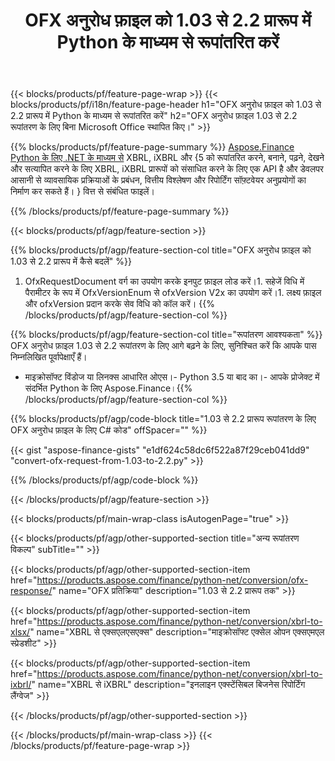 ﻿---
title: OFX अनुरोध फ़ाइल को 1.03 से 2.2 प्रारूप में Python के माध्यम से रूपांतरित करें
description: 1.03 से 2.2 Python रूपांतरण के लिए OFX अनुरोध फ़ाइल के लिए नमूना कोड। Python आधारित एप्लिकेशन में API बैच OFX अनुरोध रूपांतरण के लिए उदाहरण कोड का उपयोग करें। 
url: /hi/python-net/conversion/ofx-request/
family: finance
platformtag: python
feature: conversion
informat: OFX Request 1.03
outformat: OFX Request 2.2
otherformats: OFX Response
---
{{< blocks/products/pf/feature-page-wrap >}}
{{< blocks/products/pf/i18n/feature-page-header h1="OFX अनुरोध फ़ाइल को 1.03 से 2.2 प्रारूप में Python के माध्यम से रूपांतरित करें" h2="OFX अनुरोध फ़ाइल 1.03 से 2.2 रूपांतरण के लिए बिना Microsoft Office स्थापित किए।" >}}

{{% blocks/products/pf/feature-page-summary %}}
[Aspose.Finance Python के लिए .NET के माध्यम से](https://products.aspose.com/finance/python-net/) XBRL, iXBRL और {5 को रूपांतरित करने, बनाने, पढ़ने, देखने और सत्यापित करने के लिए XBRL, iXBRL प्रारूपों को संसाधित करने के लिए एक API है और डेवलपर आसानी से व्यावसायिक प्रक्रियाओं के प्रबंधन, वित्तीय विश्लेषण और रिपोर्टिंग सॉफ़्टवेयर अनुप्रयोगों का निर्माण कर सकते हैं। } वित्त से संबंधित फाइलें। 

{{% /blocks/products/pf/feature-page-summary %}}

{{< blocks/products/pf/agp/feature-section >}}

{{% blocks/products/pf/agp/feature-section-col title="OFX अनुरोध फ़ाइल को 1.03 से 2.2 प्रारूप में कैसे बदलें" %}}
1. OfxRequestDocument वर्ग का उपयोग करके इनपुट फ़ाइल लोड करें।1. सहेजें विधि में पैरामीटर के रूप में OfxVersionEnum से ofxVersion V2x का उपयोग करें।1. लक्ष्य फ़ाइल और ofxVersion प्रदान करके सेव विधि को कॉल करें।
{{% /blocks/products/pf/agp/feature-section-col %}}

{{% blocks/products/pf/agp/feature-section-col title="रूपांतरण आवश्यकता" %}}
OFX अनुरोध फ़ाइल 1.03 से 2.2 रूपांतरण के लिए आगे बढ़ने के लिए, सुनिश्चित करें कि आपके पास निम्नलिखित पूर्वापेक्षाएँ हैं। 
- माइक्रोसॉफ्ट विंडोज या लिनक्स आधारित ओएस।- Python 3.5 या बाद का।- आपके प्रोजेक्ट में संदर्भित Python के लिए Aspose.Finance।{{% /blocks/products/pf/agp/feature-section-col %}}

{{% blocks/products/pf/agp/code-block title="1.03 से 2.2 प्रारूप रूपांतरण के लिए OFX अनुरोध फ़ाइल के लिए C# कोड" offSpacer="" %}}

{{< gist "aspose-finance-gists" "e1df624c58dc6f522a87f29ceb041dd9" "convert-ofx-request-from-1.03-to-2.2.py" >}}

{{% /blocks/products/pf/agp/code-block %}}

{{< /blocks/products/pf/agp/feature-section >}}

{{< blocks/products/pf/main-wrap-class isAutogenPage="true" >}}

{{< blocks/products/pf/agp/other-supported-section title="अन्य रूपांतरण विकल्प" subTitle="" >}}

{{< blocks/products/pf/agp/other-supported-section-item href="https://products.aspose.com/finance/python-net/conversion/ofx-response/" name="OFX प्रतिक्रिया" description="1.03 से 2.2 प्रारूप तक" >}}

{{< blocks/products/pf/agp/other-supported-section-item href="https://products.aspose.com/finance/python-net/conversion/xbrl-to-xlsx/" name="XBRL से एक्सएलएसएक्स" description="माइक्रोसॉफ्ट एक्सेल ओपन एक्सएमएल स्प्रेडशीट" >}}

{{< blocks/products/pf/agp/other-supported-section-item href="https://products.aspose.com/finance/python-net/conversion/xbrl-to-ixbrl/" name="XBRL से iXBRL" description="इनलाइन एक्स्टेंसिबल बिजनेस रिपोर्टिंग लैंग्वेज" >}}

{{< /blocks/products/pf/agp/other-supported-section >}}

{{< /blocks/products/pf/main-wrap-class >}}
{{< /blocks/products/pf/feature-page-wrap >}}